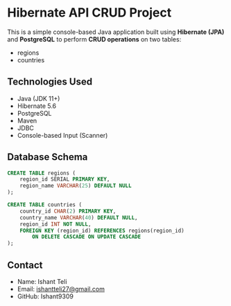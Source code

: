 # Hibernate API CRUD Project

This is a simple console-based Java application built using **Hibernate (JPA)** and **PostgreSQL** to perform **CRUD operations** on two tables:

- regions  
- countries

## Technologies Used

- Java (JDK 11+)
- Hibernate 5.6
- PostgreSQL
- Maven
- JDBC
- Console-based Input (Scanner)

## Database Schema

```sql
CREATE TABLE regions (
    region_id SERIAL PRIMARY KEY,
    region_name VARCHAR(25) DEFAULT NULL
);

CREATE TABLE countries (
    country_id CHAR(2) PRIMARY KEY,
    country_name VARCHAR(40) DEFAULT NULL,
    region_id INT NOT NULL,
    FOREIGN KEY (region_id) REFERENCES regions(region_id)
        ON DELETE CASCADE ON UPDATE CASCADE
);
```
## Contact 
- Name: Ishant Teli
- Email: ishantteli27@gmail.com
- GitHub: Ishant9309
